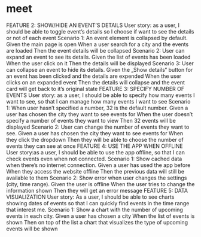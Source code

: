 # meet
FEATURE 2: SHOW/HIDE AN EVENT’S DETAILS
 User story: as a user, I should be able to toggle event’s details so I choose if want to see the details or not of each event 
Scenario 1: An event element is collapsed by default. 
Given the main page is open 
When a user search for a city and the events are loaded
Then the event details will be collapsed
 Scenario 2: User can expand an event to see its details.
 Given the list of events has been loaded
When the user click on it
 Then the details will be displayed
 Scenario 3: User can collapse an event to hide its details.
 Given the „Show details“ button for an event has been clicked and the details are expended
When the user clicks on an expanded event
 Then the details will collapse and the event card will get back to it’s original state
 FEATURE 3: SPECIFY NUMBER OF EVENTS 
User story: as a user, I should be able to specify how many events I want to see, so that I can manage how many events I want to see 
Scenario 1: When user hasn’t specified a number, 32 is the default number.
 Given a user has chosen the city they want to see events for 
When the user doesn’t specify a number of events they want to view
Then 32 events will be displayed
 Scenario 2: User can change the number of events they want to see.
 Given a user has chosen the city they want to see events for
When they click the dropdown
 Then they will be able to choose the number of events they can see at once
FEATURE 4: USE THE APP WHEN OFFLINE
 User story:as a user, I should be able to use the app offline, so that I can check events even when not connected.
 Scenario 1: Show cached data when there’s no internet connection.
 Given a user has used the app before
 When they access the website offline
 Then the previous data will still be available to them
 Scenario 2: Show error when user changes the settings (city, time range).
 Given the user is offline 
When  the user tries to change the information shown
Then they will get an error message
FEATURE 5: DATA VISUALIZATION
 User story: As a user, I should be able to see charts showing dates of events so that I can quickly find events in the time range that interest me. 
 Scenario 1: Show a chart with the number of upcoming events in each city.
 Given a user has chosen a city
 When the list of events is shown
 Then on top of the list a chart that visualizes the type of upcoming events will be shown
